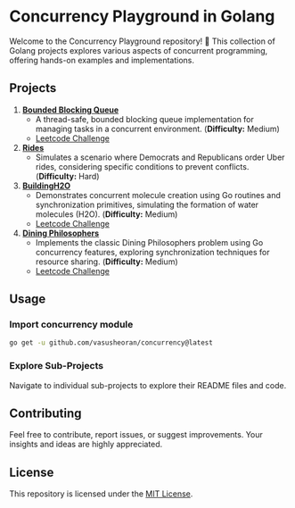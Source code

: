 # Concurrency Playground in Golang

Welcome to the Concurrency Playground repository! 🚀 This collection of Golang projects explores various aspects of concurrent programming, offering hands-on examples and implementations.

## Projects

1. **[Bounded Blocking Queue](boundedblockingqueue/README.md)**
   - A thread-safe, bounded blocking queue implementation for managing tasks in a concurrent environment. (**Difficulty:** Medium)
   - [Leetcode Challenge](https://leetcode.com/problems/design-bounded-blocking-queue/)
2. **[Rides](rides/README.md)**
   - Simulates a scenario where Democrats and Republicans order Uber rides, considering specific conditions to prevent conflicts. (**Difficulty:** Hard)
3. **[BuildingH2O](buildingh2o/README.md)**
   - Demonstrates concurrent molecule creation using Go routines and synchronization primitives, simulating the formation of water molecules (H2O). (**Difficulty:** Medium)
   - [Leetcode Challenge](https://leetcode.com/problems/building-h2o/)
4. **[Dining Philosophers](diningphilosopher/README.md)**
   - Implements the classic Dining Philosophers problem using Go concurrency features, exploring synchronization techniques for resource sharing. (**Difficulty:** Medium)
   - [Leetcode Challenge](https://leetcode.com/problems/the-dining-philosophers/)

## Usage

### Import concurrency module

```bash
go get -u github.com/vasusheoran/concurrency@latest
```

### Explore Sub-Projects

Navigate to individual sub-projects to explore their README files and code.

## Contributing

Feel free to contribute, report issues, or suggest improvements. Your insights and ideas are highly appreciated.

## License

This repository is licensed under the [MIT License](LICENSE).